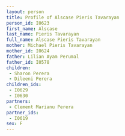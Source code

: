 ```yaml
---
layout: person
title: Profile of Alscase Pieris Tavarayan
person_id: I0623
first_name: Alscase
last_name: Pieris Tavarayan
full_name: Alscase Pieris Tavarayan
mother: Michael Pieris Tavarayan
mother_id: I0624
father: Lilian Ayam Perumal
father_id: I0578
children:
 - Sharon Perera
 - Dileeni Perera
children_ids:
 - I0629
 - I0630
partners:
 - Clement Marianu Perera
partner_ids:
 - I0619
sex: F
---
```


